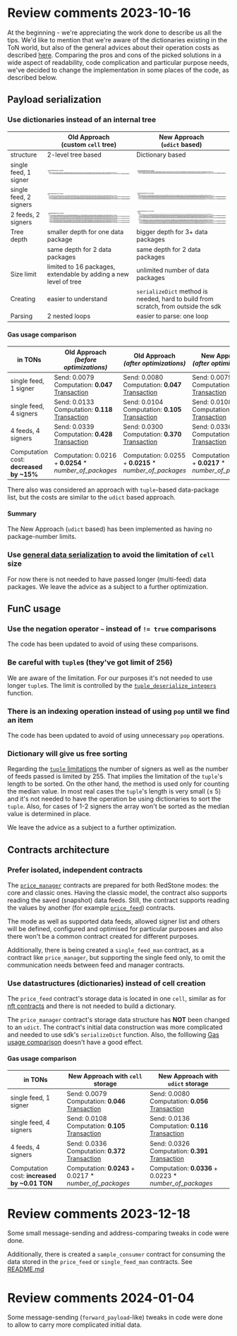 # Review comments 2023-10-16

At the beginning - we're appreciating the work done to describe us all the tips. We'd like to mention that
we're aware of the dictionaries existing in the ToN world, but also of the general advices about
their operation costs as described [here](https://docs.ton.org/ko/develop/howto/fees-low-level#dictionaries).
Comparing the pros and cons of the picked solutions in a wide aspect of readability, code complication and particular
purpose needs, we've decided to change the implementation in some places of the code, as described below.

## Payload serialization

### Use dictionaries instead of an internal tree

|                        | Old Approach<br />(custom `cell` tree)                           | New Approach<br />(`udict` based)                                                  |  
|------------------------|------------------------------------------------------------------|------------------------------------------------------------------------------------|
| structure              | 2-level tree based                                               | Dictionary based                                                                   |
| single feed, 1 signer  | ![old_1x1.png](old_1x1.png)                                      | ![new_1x1.png](new_1x1.png)                                                        |
| single feed, 2 signers | ![old_1x2.png](old_1x2.png)                                      | ![new_1x2.png](new_1x2.png)                                                        |
| 2 feeds, 2 signers     | ![old_1x2.png](old_2x2.png)                                      | ![new_2x2.png](new_2x2.png)                                                        |
| Tree depth             | smaller depth for one data package                               | bigger depth for 3+ data packages                                                  |
|                        | same depth for 2 data packages                                   | same depth for 2 data packages                                                     |
| Size limit             | limited to 16 packages, extendable by adding a new level of tree | unlimited number of data packages                                                  |
| Creating               | easier to understand                                             | `serializeDict` method is needed, hard to build from scratch, from outside the sdk |
| Parsing                | 2 nested loops                                                   | easier to parse: one loop                                                          |

#### Gas usage comparison

| in TONs                                 | Old Approach<br/>*(before optimizations)*                                                                                                                             | Old Approach<br />*(after optimizations)*                                                                                                                             | New Approach     <br/>*(after optimizations*)                                                                                                                         |  
|-----------------------------------------|-----------------------------------------------------------------------------------------------------------------------------------------------------------------------|-----------------------------------------------------------------------------------------------------------------------------------------------------------------------|-----------------------------------------------------------------------------------------------------------------------------------------------------------------------|
| single feed, 1 signer                   | Send: 0.0079<br/>Computation: **0.047**<br/>[Transaction](https://testnet.tonviewer.com/transaction/226c75616240e5deae14328018dc06d06d8e6148e6cfca1cff9453b34915f7bc) | Send: 0.0080<br/>Computation: **0.047**<br/>[Transaction](https://testnet.tonviewer.com/transaction/7872df93ca57dcfa646bd96e31a7af315286bd1b8b02d24d5f65022b72045718) | Send: 0.0079<br/>Computation: **0.046**<br/>[Transaction](https://testnet.tonviewer.com/transaction/dd4b9d3001ce189fcb66fec4c004b15ec9b31f8d3a6781692b54454009959650) | |
| single feed, 4 signers                  | Send: 0.0133<br/>Computation: **0.118**<br/>[Transaction](https://testnet.tonviewer.com/transaction/7202d8ea3246c83c1a582eec0ce526eb0edaf78dfe5758c214e538e7df7aec42) | Send: 0.0104<br/>Computation: **0.105**<br/>[Transaction](https://testnet.tonviewer.com/transaction/9fe5d23b6718ff5955f10c47c71dbebf38764cf411af9bf2530a07a84296e27e) | Send: 0.0108<br/>Computation: **0.105**<br/>[Transaction](https://testnet.tonviewer.com/transaction/7cb1ed7cab5372f9c277b96747a0af48c06f6936ed8e7b729ce71eff012a138a) |
| 4 feeds, 4 signers                      | Send: 0.0339<br/>Computation: **0.428**<br/>[Transaction](https://testnet.tonviewer.com/transaction/d4c81ba8ccaded178edd2baf66761545061e39ad6697af285f6689864be97106) | Send: 0.0300<br/>Computation: **0.370**<br/>[Transaction](https://testnet.tonviewer.com/transaction/4d8d857bd5b2567349b2885c536477da1c50bc2b4b1f1c6fea3f91a3f9b2491a) | Send: 0.0336<br/>Computation: **0.372**<br/>[Transaction](https://testnet.tonviewer.com/transaction/928c69b3c45ca0e1a1fa9c7cad8673fd58997ba0fb8f9da8c9b224d1b323b570) |
| Computation cost: **decreased by ~15%** | Computation: 0.0216 + **0.0254** * *number_of_packages*                                                                                                               | Computation: 0.0255 + **0.0215** * *number_of_packages*                                                                                                               | Computation: 0.0243 + **0.0217** * *number_of_packages*                                                                                                               |

There also was considered an approach with `tuple`-based data-package list,
but the costs are similar to the `udict` based approach.

#### Summary

The New Approach (`udict` based) has been implemented as having no package-number limits.

### Use [general data serialization](https://github.com/ton-blockchain/TEPs/blob/master/text/0064-token-data-standard.md#data-serialization) to avoid the limitation of `cell` size

For now there is not needed to have passed longer (multi-feed) data packages.
We leave the advice as a subject to a further optimization.

## FunC usage

### Use the negation operator `~` instead of `!= true` comparisons

The code has been updated to avoid of using these comparisons.

### Be careful with `tuple`s (they've got limit of 256)

We are aware of the limitation. For our purposes it's not needed to use longer `tuple`s.
The limit is controlled by
the [`tuple_deserialize_integers`](https://github.com/redstone-finance/redstone-oracles-monorepo/blob/main/packages/ton-connector/contracts/redstone/tuple.fc#L109)
function.

### There is an indexing operation instead of using `pop` until we find an item

The code has been updated to avoid of using unnecessary `pop` operations.

### Dictionary will give us free sorting

Regarding the [`tuple` limitations](#be-careful-with-tuples-theyve-got-limit-of-256)
the number of signers as well as the number of feeds passed is limited by 255.
That implies the limitation of the `tuple`'s length to be sorted.
On the other hand, the method is used only for counting the median value.
In most real cases the `tuple`'s length is very small (&leq; 5) and it's not needed to have the operation be using
dictionaries to sort the `tuple`. Also, for cases of 1-2 signers the array won't be sorted as the median value is
determined in place.

We leave the advice as a subject to a further optimization.

## Contracts architecture

### Prefer isolated, independent contracts

The [`price_manager`](https://github.com/redstone-finance/redstone-oracles-monorepo/blob/main/packages/ton-connector/contracts/price_manager.fc)
contracts are prepared for both RedStone modes: the core and classic ones. Having the classic model, the contract
also supports reading the saved (snapshot) data feeds. Still, the contract supports reading the values by another
(for
example [`price_feed`](https://github.com/redstone-finance/redstone-oracles-monorepo/blob/main/packages/ton-connector/contracts/price_feed.fc))
contracts.

The mode as well as supported data feeds, allowed signer list and others will be defined, configured and optimised for
particular purposes and also there won't be a common contract created for different purposes.

Additionally, there is being created a `single_feed_man` contract, as a contract like `price_manager`, but supporting
the single feed only, to omit the communication needs between feed and manager contracts.

### Use datastructures (dictionaries) instead of cell creation

The `price_feed` contract's storage data is located in one `cell`, similar as
for [nft contracts](https://github.com/ton-blockchain/token-contract/blob/main/nft/nft-item.fc)
and there is not needed to build a dictionary.

The `price_manager` contract's storage data structure has **NOT** been changed to an `udict`.
The contract's initial data construction was more complicated and needed to use sdk's `serializeDict` function.
Also, the folllowing [Gas usage comparison](#gas-usage-comparison-1) doesn't have a good effect.

#### Gas usage comparison

| in TONs                                      | New Approach with `cell` storage                                                                                                                                      | New Approach with `udict` storage                                                                                                                                       |  
|----------------------------------------------|-----------------------------------------------------------------------------------------------------------------------------------------------------------------------|-------------------------------------------------------------------------------------------------------------------------------------------------------------------------|
| single feed, 1 signer                        | Send: 0.0079<br/>Computation: **0.046**<br/>[Transaction](https://testnet.tonviewer.com/transaction/dd4b9d3001ce189fcb66fec4c004b15ec9b31f8d3a6781692b54454009959650) | Send: 0.0080<br/>Computation: **0.056**  <br/>[Transaction](https://testnet.tonviewer.com/transaction/d1de91fe9c46dc090b16e25b8bbf84b88918800414513a9e7ff1df6f7f7f7271) |
| single feed, 4 signers                       | Send: 0.0108<br/>Computation: **0.105**<br/>[Transaction](https://testnet.tonviewer.com/transaction/7cb1ed7cab5372f9c277b96747a0af48c06f6936ed8e7b729ce71eff012a138a) | Send: 0.0136<br/>Computation: **0.116**<br/>[Transaction](https://testnet.tonviewer.com/transaction/596ac33d361d5a6cf4cb48d3f57e6899c75e258f64d90605402689828ba9c2a4)   |
| 4 feeds, 4 signers                           | Send: 0.0336<br/>Computation: **0.372**<br/>[Transaction](https://testnet.tonviewer.com/transaction/928c69b3c45ca0e1a1fa9c7cad8673fd58997ba0fb8f9da8c9b224d1b323b570) | Send: 0.0326<br/>Computation: **0.391**<br/>[Transaction](https://testnet.tonviewer.com/transaction/9b82ddae1f5828cf8dae648faa39943500c663baf806bfc5d68eed7816857762)   |
| Computation cost: **increased by ~0.01 TON** | Computation: **0.0243** + 0.0217 *            *number_of_packages*                                                                                                    | Computation: **0.0336** + 0.0223 *            *number_of_packages*                                                                                                      |

# Review comments 2023-12-18

Some small message-sending and address-comparing tweaks in code were done.

Additionally, there is created a `sample_consumer` contract for consuming the data stored in the `price_feed`
or `single_feed_man` contracts. See [README.md](../contracts/README.md#sample_consumerfc)

# Review comments 2024-01-04

Some message-sending (`forward_payload`-like) tweaks in code were done to allow to carry more complicated initial data.
